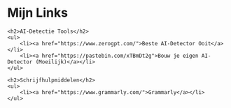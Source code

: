 <html lang="nl">
<head>
    <meta charset="UTF-8">
    <meta name="viewport" content="width=device-width, initial-scale=1.0">
    <title>Mijn Links</title>
</head>
<body>
    <h1>Mijn Links</h1>
    
    <h2>AI-Detectie Tools</h2>
    <ul>
        <li><a href="https://www.zerogpt.com/">Beste AI-Detector Ooit</a></li>
        <li><a href="https://pastebin.com/xTBmDt2g">Bouw je eigen AI-Detector (Moeilijk)</a></li>
    </ul>
    
    <h2>Schrijfhulpmiddelen</h2>
    <ul>
        <li><a href="https://www.grammarly.com/">Grammarly</a></li>
    </ul>
</body>
</html>
